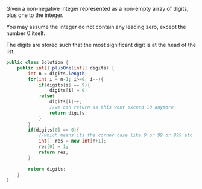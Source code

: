Given a non-negative integer represented as a non-empty array of digits, plus one to the integer.

You may assume the integer do not contain any leading zero, except the number 0 itself.

The digits are stored such that the most significant digit is at the head of the list.

```java
public class Solution {
    public int[] plusOne(int[] digits) {
        int n = digits.length;
        for(int i = n-1; i>=0; i--){
            if(digits[i] == 9){
                digits[i] = 0;
            }else{
                digits[i]++;
                //we can return as this wont exceed 10 anymore
                return digits;
            }
        }
        if(digits[0] == 0){
            //which means its the corner case like 9 or 99 or 999 etc
            int[] res = new int[n+1];
            res[0] = 1;
            return res;
        }
        
        return digits;
    }
}
```

